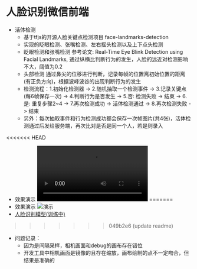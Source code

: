 # 人脸识别微信前端
* 活体检测
    + 基于tfjs的开源人脸关键点检测项目 face-landmarks-detection
    + 实现的眨眼检测、张嘴检测、左右摇头检测以及上下点头检测
    + 眨眼检测和张嘴检测 参考论文: Real-Time Eye Blink Detection using Facial Landmarks, 通过纵横比判断行为的发生，人脸的远近对检测影响不大，阈值为0.2
    + 头部检测 通过鼻尖的位移进行判断，记录每帧的位置离初始位置的距离(有正负方向)，根据波峰波谷的出现判断行为的发生
    + 检测流程：1.初始化检测器 -> 2.随机抽取一个检测事件 -> 3.记录关键点(每6帧保存一次) -> 4.判断行为是否发生 
        -> 5.否: 检测失败 -> 结束
        -> 6.是: 重复步骤2~4 
        -> 7.再次检测成功 -> 活体检测通过
        -> 8.再次检测失败 -> 结束
    + 另外：每次抽取事件和行为检测成功都会保存一次帧图片(共4张)，活体检测通过后发给服务端，再次比对是否是同一个人，若是则录入

<<<<<<< HEAD
* 效果演示 ![演示.mp4](https://github.com/Yehoar/face_recogni_client_wx/blob/main/readme/%E6%BC%94%E7%A4%BA.mp4)
=======
* 效果演示 ![演示](readme/演示.gif)
* [人脸识别模型(训练中)](https://github.com/Yehoar/FaceLib)
>>>>>>> 049b2e6 (update readme)

* 问题记录：
    + 因为是间隔采样，相机画面和debug的画布存在错位
    + 开发工具中相机画面是镜像的且存在缩放，画布绘制的点不一定吻合，但结果是准确的

        
